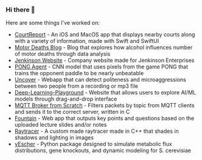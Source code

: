 ### Hi there 👋

Here are some things I've worked on:
* [CourtReport](https://apps.apple.com/us/app/courtreport/id6443958840) - An iOS and MacOS app that displays nearby courts along with a variety of information, made with Swift and SwiftUI 
* [Motor Deaths Blog](https://github.com/Shyamsaibethina/Alchohol-Related-Mothor-Deaths) - Blog that explores how alcohol influences number of motor deaths through data analysis
* [Jenkinson Website](https://github.com/Shyamsaibethina/jenkinson_website) - Company website made for Jenkinson Enterprises
* [PONG Agent](https://github.com/Shyamsaibethina/DLG-AI-2021) - CNN model that uses pixels from the game PONG that trains the opponent paddle to be nearly unbeatable
* [Uncover](https://github.com/Shyamsaibethina/Uncover) - Webapp that can detect politeness and microaggressions between two people from a recording or mp3 file
* [Deep-Learning-Playground](https://github.com/DSGT-DLP/Deep-Learning-Playground) - Website that allows users to explore AI/ML models through drag-and-drop interface
* [MQTT Broker from Scratch](https://github.com/Shyamsaibethina/mqttbroker) - Filters packets by topic from MQTT clients and sends it to the correct server, written in C
* [Fountain](https://github.com/Shyamsaibethina/fountain-hackgt-2023) - Web app that outputs key points and questions based on the uploaded lecture slides and/or notes
* [Raytracer](https://github.com/Shyamsaibethina/ray-tracing) - A custom made raytracer made in C++ that shades in shadows and lighting in images
* [yEscher](https://github.com/Shyamsaibethina/yEscher) - Python package designed to simulate metabolic flux distributions, gene knockouts, and dynamic modeling for S. cerevisiae
